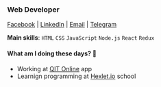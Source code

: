 ### Web Developer

[Facebook](https://www.facebook.com/siniiitsa) |
[LinkedIn](https://www.linkedin.com/in/siniiitsa) |
[Email](mailto:siniiitsa@gmail.com) |
[Telegram](https://t.me/siniiitsa)

**Main skills**: `HTML` `CSS` `JavaScript` `Node.js` `React` `Redux`

#### What am I doing these days? 🤔

- Working at [QIT Online](https://www.qit.online/) app
- Learnign programming at [Hexlet.io](hexlet.io) school
